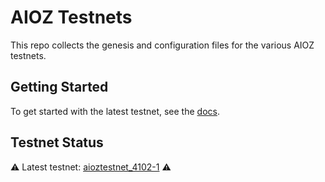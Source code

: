 # AIOZ Testnets

This repo collects the genesis and configuration files for the various AIOZ testnets.

## Getting Started

To get started with the latest testnet, see the
[docs](https://github.com/AIOZNetwork/aioz-docs/blob/main/aioz-tutorials/join-testnet.md).

## Testnet Status

⚠️ Latest testnet: [aioztestnet_4102-1](./aioztestnet_4102-1) ⚠️
